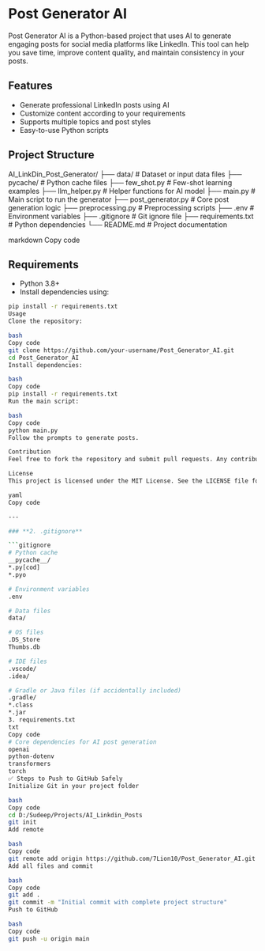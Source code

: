 # Post Generator AI

Post Generator AI is a Python-based project that uses AI to generate engaging posts for social media platforms like LinkedIn. This tool can help you save time, improve content quality, and maintain consistency in your posts.

## Features

- Generate professional LinkedIn posts using AI
- Customize content according to your requirements
- Supports multiple topics and post styles
- Easy-to-use Python scripts

## Project Structure

AI_LinkDin_Post_Generator/
├── data/ # Dataset or input data files
├── pycache/ # Python cache files
├── few_shot.py # Few-shot learning examples
├── llm_helper.py # Helper functions for AI model
├── main.py # Main script to run the generator
├── post_generator.py # Core post generation logic
├── preprocessing.py # Preprocessing scripts
├── .env # Environment variables
├── .gitignore # Git ignore file
├── requirements.txt # Python dependencies
└── README.md # Project documentation

markdown
Copy code

## Requirements

- Python 3.8+
- Install dependencies using:
```bash
pip install -r requirements.txt
Usage
Clone the repository:

bash
Copy code
git clone https://github.com/your-username/Post_Generator_AI.git
cd Post_Generator_AI
Install dependencies:

bash
Copy code
pip install -r requirements.txt
Run the main script:

bash
Copy code
python main.py
Follow the prompts to generate posts.

Contribution
Feel free to fork the repository and submit pull requests. Any contributions are welcome!

License
This project is licensed under the MIT License. See the LICENSE file for details.

yaml
Copy code

---

### **2. .gitignore**

```gitignore
# Python cache
__pycache__/
*.py[cod]
*.pyo

# Environment variables
.env

# Data files
data/

# OS files
.DS_Store
Thumbs.db

# IDE files
.vscode/
.idea/

# Gradle or Java files (if accidentally included)
.gradle/
*.class
*.jar
3. requirements.txt
txt
Copy code
# Core dependencies for AI post generation
openai
python-dotenv
transformers
torch
✅ Steps to Push to GitHub Safely
Initialize Git in your project folder

bash
Copy code
cd D:/Sudeep/Projects/AI_Linkdin_Posts
git init
Add remote

bash
Copy code
git remote add origin https://github.com/7Lion10/Post_Generator_AI.git
Add all files and commit

bash
Copy code
git add .
git commit -m "Initial commit with complete project structure"
Push to GitHub

bash
Copy code
git push -u origin main
